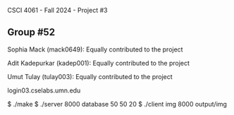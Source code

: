 CSCI 4061 - Fall 2024 - Project #3
## Group #52
Sophia Mack (mack0649): Equally contributed to the project

Adit Kadepurkar (kadep001): Equally contributed to the project

Umut Tulay (tulay003): Equally contributed to the project

login03.cselabs.umn.edu

$ ./make
$ ./server 8000 database 50 50 20
$ ./client img 8000 output/img
